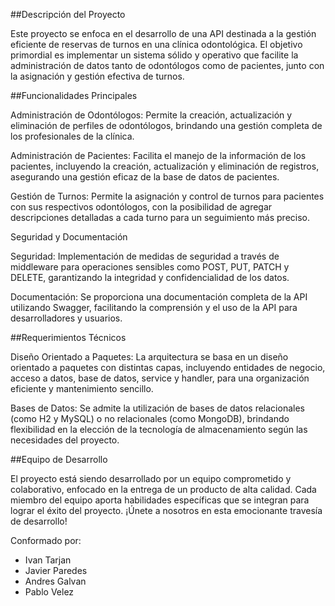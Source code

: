 ##Descripción del Proyecto

Este proyecto se enfoca en el desarrollo de una API destinada a la gestión eficiente de reservas de turnos en una clínica odontológica. El objetivo primordial es implementar un sistema sólido y operativo que facilite la administración de datos tanto de odontólogos como de pacientes, junto con la asignación y gestión efectiva de turnos.

##Funcionalidades Principales

Administración de Odontólogos: Permite la creación, actualización y eliminación de perfiles de odontólogos, brindando una gestión completa de los profesionales de la clínica.

Administración de Pacientes: Facilita el manejo de la información de los pacientes, incluyendo la creación, actualización y eliminación de registros, asegurando una gestión eficaz de la base de datos de pacientes.

Gestión de Turnos: Permite la asignación y control de turnos para pacientes con sus respectivos odontólogos, con la posibilidad de agregar descripciones detalladas a cada turno para un seguimiento más preciso.

Seguridad y Documentación

Seguridad: Implementación de medidas de seguridad a través de middleware para operaciones sensibles como POST, PUT, PATCH y DELETE, garantizando la integridad y confidencialidad de los datos.

Documentación: Se proporciona una documentación completa de la API utilizando Swagger, facilitando la comprensión y el uso de la API para desarrolladores y usuarios.

##Requerimientos Técnicos

Diseño Orientado a Paquetes: La arquitectura se basa en un diseño orientado a paquetes con distintas capas, incluyendo entidades de negocio, acceso a datos, base de datos, service y handler, para una organización eficiente y mantenimiento sencillo.

Bases de Datos: Se admite la utilización de bases de datos relacionales (como H2 y MySQL) o no relacionales (como MongoDB), brindando flexibilidad en la elección de la tecnología de almacenamiento según las necesidades del proyecto.

##Equipo de Desarrollo

El proyecto está siendo desarrollado por un equipo comprometido y colaborativo, enfocado en la entrega de un producto de alta calidad. Cada miembro del equipo aporta habilidades específicas que se integran para lograr el éxito del proyecto. ¡Únete a nosotros en esta emocionante travesía de desarrollo!

Conformado por:
- Ivan Tarjan
- Javier Paredes
- Andres Galvan
- Pablo Velez
